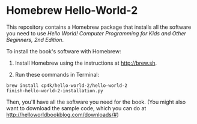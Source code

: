 # Homebrew Hello-World-2

This repository contains a Homebrew package that installs all the software you need to use *Hello World! Computer Programming for Kids and Other Beginners, 2nd Edition*.

To install the book's software with Homebrew:

1. Install Homebrew using the instructions at http://brew.sh.

2. Run these commands in Terminal:

```
brew install cp4k/hello-world-2/hello-world-2
finish-hello-world-2-installation.py
```

Then, you'll have all the software you need for the book. (You might also want to download the sample code, which you can do at http://helloworldbookblog.com/downloads/#)
